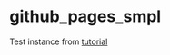 # github_pages_smpl
Test instance from [tutorial](https://nmfs-opensci.github.io/GitHub-Clinic/content/github-pages/github-pages.html)

